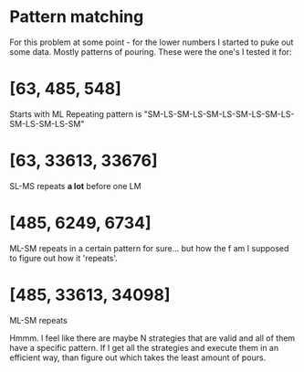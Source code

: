 # Pattern matching
For this problem at some point - for the lower numbers I started to puke out
some data. Mostly patterns of pouring. These were the one's I tested it for:

# [63, 485, 548]
Starts with ML
Repeating pattern is "SM-LS-SM-LS-SM-LS-SM-LS-SM-LS-SM-LS-SM-LS-SM"

# [63, 33613, 33676]
SL-MS repeats **a lot** before one LM

# [485, 6249, 6734]
ML-SM repeats in a certain pattern for sure... but how the f am I supposed
to figure out how it 'repeats'.

# [485, 33613, 34098]
ML-SM repeats

Hmmm. I feel like there are maybe N strategies that are valid and all of them
have a specific pattern. If I get all the strategies and execute them in an
efficient way, than figure out which takes the least amount of pours.

